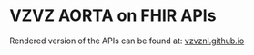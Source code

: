 # VZVZ AORTA on FHIR APIs

Rendered version of the APIs can be found at: [vzvznl.github.io](https://vzvznl.github.io/VZVZ-FHIR-api/)